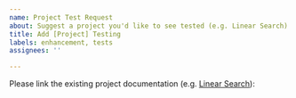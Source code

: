 ```yaml
---
name: Project Test Request
about: Suggest a project you'd like to see tested (e.g. Linear Search)
title: Add [Project] Testing
labels: enhancement, tests
assignees: ''

---
```


Please link the existing project documentation (e.g. [Linear Search](https://sample-programs.therenegadecoder.com/projects/linear-search/)):
